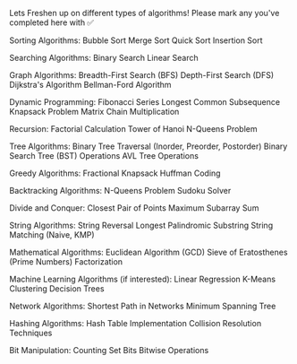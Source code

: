 
Lets Freshen up on different types of algorithms! Please mark any you've completed here with ✅

Sorting Algorithms:
    Bubble Sort
    Merge Sort
    Quick Sort
    Insertion Sort

Searching Algorithms:
    Binary Search
    Linear Search

Graph Algorithms:
    Breadth-First Search (BFS)
    Depth-First Search (DFS)
    Dijkstra's Algorithm
    Bellman-Ford Algorithm

Dynamic Programming:
    Fibonacci Series
    Longest Common Subsequence
    Knapsack Problem
    Matrix Chain Multiplication

Recursion:
    Factorial Calculation
    Tower of Hanoi
    N-Queens Problem

Tree Algorithms:
    Binary Tree Traversal (Inorder, Preorder, Postorder)
    Binary Search Tree (BST) Operations
    AVL Tree Operations

Greedy Algorithms:
    Fractional Knapsack
    Huffman Coding

Backtracking Algorithms:
    N-Queens Problem
    Sudoku Solver

Divide and Conquer:
    Closest Pair of Points
    Maximum Subarray Sum

String Algorithms:
    String Reversal
    Longest Palindromic Substring
    String Matching (Naive, KMP)

Mathematical Algorithms:
    Euclidean Algorithm (GCD)
    Sieve of Eratosthenes (Prime Numbers)
    Factorization

Machine Learning Algorithms (if interested):
    Linear Regression
    K-Means Clustering
    Decision Trees

Network Algorithms:
    Shortest Path in Networks
    Minimum Spanning Tree

Hashing Algorithms:
    Hash Table Implementation
    Collision Resolution Techniques

Bit Manipulation:
    Counting Set Bits
    Bitwise Operations
